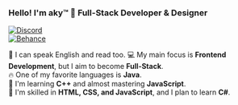 ### Hello! I'm aky™ 🍓 Full-Stack Developer & Designer  

[![Discord](https://img.shields.io/badge/Discord-7289DA?style=for-the-badge&logo=discord&logoColor=white)](https://discord.com)  
[![Behance](https://img.shields.io/badge/Behance-0054F7?style=for-the-badge&logo=behance&logoColor=white)](https://www.behance.net/akpa)  

🌱 I can speak English and read too.
💻 My main focus is **Frontend Development**, but I aim to become **Full-Stack**.  
🔥 One of my favorite languages is **Java**.  
🚀 I'm learning **C++** and almost mastering **JavaScript**.  
🎨 I'm skilled in **HTML, CSS, and JavaScript**, and I plan to learn **C#**.  


